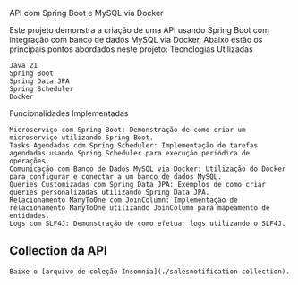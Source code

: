 API com Spring Boot e MySQL via Docker

Este projeto demonstra a criação de uma API usando Spring Boot com integração com banco de dados MySQL via Docker. Abaixo estão os principais pontos abordados neste projeto:
Tecnologias Utilizadas

    Java 21
    Spring Boot
    Spring Data JPA
    Spring Scheduler
    Docker

Funcionalidades Implementadas

    Microserviço com Spring Boot: Demonstração de como criar um microserviço utilizando Spring Boot.
    Tasks Agendadas com Spring Scheduler: Implementação de tarefas agendadas usando Spring Scheduler para execução periódica de operações.
    Comunicação com Banco de Dados MySQL via Docker: Utilização do Docker para configurar e conectar a um banco de dados MySQL.
    Queries Customizadas com Spring Data JPA: Exemplos de como criar queries personalizadas utilizando Spring Data JPA.
    Relacionamento ManyToOne com JoinColumn: Implementação de relacionamento ManyToOne utilizando JoinColumn para mapeamento de entidades.
    Logs com SLF4J: Demonstração de como efetuar logs utilizando o SLF4J.

## Collection da API
    
    Baixe o [arquivo de coleção Insomnia](./salesnotification-collection).
